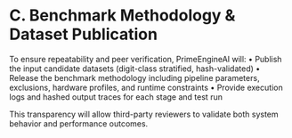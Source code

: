 # C. Benchmark Methodology & Dataset Publication

To ensure repeatability and peer verification, PrimeEngineAI will:
• Publish the input candidate datasets (digit-class stratified, hash-validated)
• Release the benchmark methodology including pipeline parameters, exclusions, hardware profiles, and runtime constraints
• Provide execution logs and hashed output traces for each stage and test run

This transparency will allow third-party reviewers to validate both system behavior and performance outcomes.

